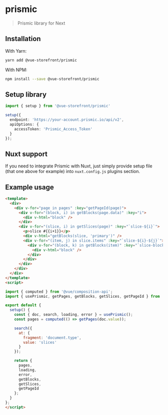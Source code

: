 # prismic

> Prismic library for Next

## Installation

With Yarn:
```bash
yarn add @vue-storefront/prismic
```

With NPM:
```bash
npm install --save @vue-storefront/prismic
```

## Setup library

```typescript
import { setup } from '@vue-storefront/prismic'

setup({
  endpoint: 'https://your-account.prismic.io/api/v2',
  apiOptions: {
    accessToken: 'Prismic_Access_Token'
  }
});
```

## Nuxt support

If you need to integrate Prismic with Nuxt, just simply provide setup file (that one above for example) into `nuxt.config.js` plugins section.

## Example usage

```html
<template>
  <div>
    <div v-for="page in pages" :key="getPageId(page)">
      <div v-for="(block, i) in getBlocks(page.data)" :key="i">
        <div v-html="block" />
      </div>
      <div v-for="(slice, i) in getSlices(page)" :key="`slice-${i}`">
        <p>slice #{{i+1}}</p>
        <div v-html="getBlocks(slice, 'primary')" />
        <div v-for="(item, j) in slice.items" :key="`slice-${i}-${j}`">
          <div v-for="(block, k) in getBlocks(item)" :key="`slice-block-${k}`">
            <div v-html="block" />
          </div>
        </div>
      </div>
    </div>
  </div>
</template>
<script>

import { computed } from '@vue/composition-api';
import { usePrismic, getPages, getBlocks, getSlices, getPageId } from '@vue-storefront/prismic';

export default {
  setup() {
    const { doc, search, loading, error } = usePrismic();
    const pages = computed(() => getPages(doc.value));

    search({
      at: {
        fragment: 'document.type',
        value: 'slices'
      }
    });

    return {
      pages,
      loading,
      error,
      getBlocks,
      getSlices,
      getPageId
    };
  }
};
</script>
```

